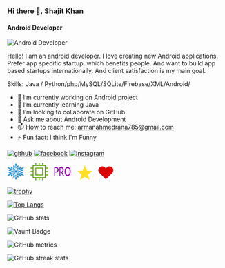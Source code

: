 ### Hi there 👋, Shajit Khan
#### Android Developer
![Android Developer](https://www.facebook.com/photo/?fbid=122098650728045388&set=a.122098319780045388)

Hello!  I am an android developer.  I love creating new Android applications.  Prefer app specific startup.  which benefits people.  And want to build app based startups internationally.  And client satisfaction is my main goal.

Skills: Java / Python/php/MySQL/SQLite/Firebase/XML/Android/

- 🔭 I’m currently working on Android project 
- 🌱 I’m currently learning Java 
- 👯 I’m looking to collaborate on GitHub 
- 💬 Ask me about Android Development 
- 📫 How to reach me: armanahmedrana785@gmail.com 
- ⚡ Fun fact: I think I'm Funny 


[<img src='https://cdn.jsdelivr.net/npm/simple-icons@3.0.1/icons/github.svg' alt='github' height='40'>](https://github.com/developershajit)  [<img src='https://cdn.jsdelivr.net/npm/simple-icons@3.0.1/icons/facebook.svg' alt='facebook' height='40'>](https://www.facebook.com/developershajit)  [<img src='https://cdn.jsdelivr.net/npm/simple-icons@3.0.1/icons/instagram.svg' alt='instagram' height='40'>](https://www.instagram.com/developershajit/)  

<a href='https://archiveprogram.github.com/'><img src='https://raw.githubusercontent.com/acervenky/animated-github-badges/master/assets/acbadge.gif' width='40' height='40'></a> <a href='https://docs.github.com/en/developers'><img src='https://raw.githubusercontent.com/acervenky/animated-github-badges/master/assets/devbadge.gif' width='40' height='40'></a> <a href='https://github.com/pricing'><img src='https://raw.githubusercontent.com/acervenky/animated-github-badges/master/assets/pro.gif' width='40' height='40'></a> <a href='https://stars.github.com/'><img src='https://raw.githubusercontent.com/acervenky/animated-github-badges/master/assets/starbadge.gif' width='35' height='35'></a> <a href='https://docs.github.com/en/github/supporting-the-open-source-community-with-github-sponsors'><img src='https://raw.githubusercontent.com/acervenky/animated-github-badges/master/assets/sponsorbadge.gif' width='35' height='35'></a> 

[![trophy](https://github-profile-trophy.vercel.app/?username=developershajit)](https://github.com/ryo-ma/github-profile-trophy)

[![Top Langs](https://github-readme-stats.vercel.app/api/top-langs/?username=developershajit)](https://github.com/anuraghazra/github-readme-stats)

![GitHub stats](https://github-readme-stats.vercel.app/api?username=developershajit&show_icons=true&count_private=true)  

![Vaunt Badge](https://api.vaunt.dev/v1/github/entities/developershajit/contributions?format=svg&private=true)  

![GitHub metrics](https://metrics.lecoq.io/developershajit)  

![GitHub streak stats](https://streak-stats.demolab.com/?user=developershajit)  

